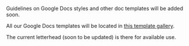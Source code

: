 Guidelines on Google Docs styles and other doc templates will be added soon.

All our Google Docs templates will be located in [this template gallery](https://docs.google.com/document/u/0/?ftv=1&tgif=d).

The current letterhead (soon to be updated) is there for available use.
